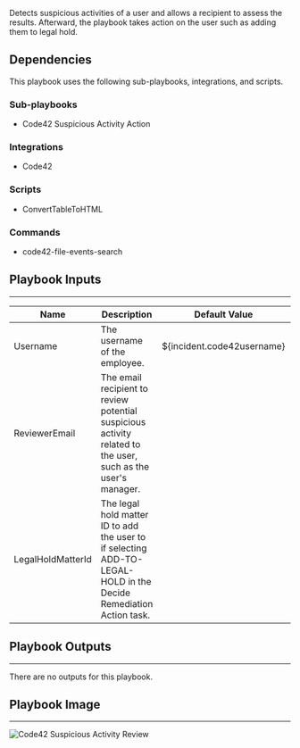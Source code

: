 Detects suspicious activities of a user and allows a recipient to assess the results. Afterward, the playbook takes action on the user such as adding them to legal hold.

## Dependencies

This playbook uses the following sub-playbooks, integrations, and scripts.

### Sub-playbooks

* Code42 Suspicious Activity Action

### Integrations

* Code42

### Scripts

* ConvertTableToHTML

### Commands

* code42-file-events-search

## Playbook Inputs

---

| **Name** | **Description** | **Default Value** | **Required** |
| --- | --- | --- | --- |
| Username | The username of the employee. | ${incident.code42username} | Required |
| ReviewerEmail | The email recipient to review potential suspicious activity related to the user, such as the user's manager. |  | Required |
| LegalHoldMatterId | The legal hold matter ID to add the user to if selecting ADD\-TO\-LEGAL\-HOLD in the Decide Remediation Action task. |  | Optional |

## Playbook Outputs

---
There are no outputs for this playbook.

## Playbook Image

---
![Code42 Suspicious Activity Review](../doc_files/Code42_Suspicious_Activity_Review_v2.png)